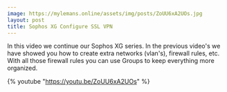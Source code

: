 ```yaml
---
image: https://mylemans.online/assets/img/posts/ZoUU6xA2UOs.jpg
layout: post
title: Sophos XG Configure SSL VPN
---
```


In this video we continue our Sophos XG series. In the previous video's we have showed you how to create extra networks (vlan's), firewall rules, etc.
With all those firewall rules you can use Groups to keep everything more organized.

{% youtube "https://youtu.be/ZoUU6xA2UOs" %}